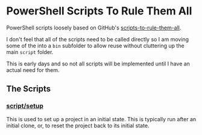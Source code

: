 # PowerShell Scripts To Rule Them All

PowerShell scripts loosely based on GitHub's [scripts-to-rule-them-all](https://github.com/github/scripts-to-rule-them-all).

I don't feel that all of the scripts need to be called directly so I am moving some of the into a
`bin` subfolder to allow reuse without cluttering up the main `script` folder.

This is early days and so not all scripts will be implemented until I have an actual need for them.

## The Scripts

### [script/setup](script/setup.ps1)

This is used to set up a project in an initial state.
This is typically run after an initial clone, or, to reset the project back to its initial state.
